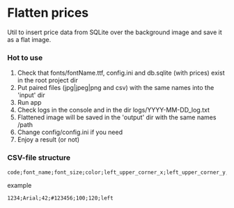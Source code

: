 # Flatten prices

Util to insert price data from SQLite over the background image and save it as a flat image.

### Hot to use

1. Check that fonts/fontName.ttf, config.ini and db.sqlite (with prices) exist in the root project dir
2. Put paired files (jpg|jpeg|png and csv) with the same names into the 'input' dir
3. Run app
4. Check logs in the console and in the dir logs/YYYY-MM-DD_log.txt
5. Flattened image will be saved in the 'output' dir with the same names /path
6. Change config/config.ini if you need
7. Enjoy a result (or not)

### CSV-file structure
```text
code;font_name;font_size;color;left_upper_corner_x;left_upper_corner_y,align
```

example
```text
1234;Arial;42;#123456;100;120;left
```
